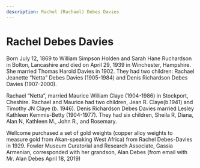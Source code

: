 ```yaml
---
description: Rachel (Rachael) Debes Davies
---
```


# Rachel Debes Davies

Born July 12, 1869 to William Simpson Holden and Sarah Hane Ruchardson in Bolton, Lancashire and died on April 29, 1939 in Winchester, Hampshire. She married Thomas Harold Davies in 1902. They had two children: Rachael Jeanette “Netta” Debes Davies (1905-1984) and Denis Richardson Debes Davies (1907-2000).

Rachael “Netta”, married Maurice William Claye (1904-1986) in Stockport, Cheshire. Rachael and Maurice had two children, Jean R. Claye(b.1941) and Timothy JN Claye (b. 1946). Denis Richardson Debes Davies married Lesley Kathleen Kemmis-Betty (1904-1977). They had six children, Sheila R, Diana, Alan N, Kathleen M., John R., and Rosemary.

&#x20;Wellcome purchased a set of gold weights (copper alloy weights to measure gold from Akan-speaking West Africa) from Rachel Debes-Davies in 1929. Fowler Museum Curatorial and Research Associate, Gassia Armenian, corresponded with her grandson, Alan Debes (from email with Mr. Alan Debes April 18, 2019)
